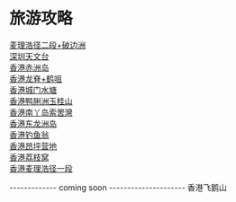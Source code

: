 # 旅游攻略

[麦理浩径二段+破边洲](./hongkongMacLehoseTrailGuide/outputGuide.md)  
[深圳天文台](./SZAstronomicalObservatory/guide.md)  
[香港赤洲岛](./HKChekChau/guide.md)  
[香港龙脊+鹤咀](./HKDragonBack/guide.md)  
[香港城门水塘](./HKShingMunReservoir/HKShingMunReservoir.md)  
[香港鸭脷洲玉桂山](./HKAberdeenIsland/guide.md)  
[香港南丫岛索罟灣](./HKLammaIsland/guide.md)  
[香港东龙洲岛](./HKTungLungChau/guide.md)  
[香港钓鱼翁](./HKHighJunkPeak/guide.md)  
[香港昂坪营地](./HKNgongPingCampsite/guide.md)  
[香港荔枝窝](./HKLaiChiWo/guide.md)  
[香港麦理浩径一段](./HKMaclehoseTrail1/guide.md)  

------------- coming soon ---------------------
香港飞鹅山
